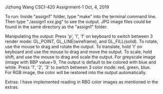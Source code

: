 Jizhong Wang
CSCI-420
Assignment-1
Oct, 4, 2019

To run:
Inside "assign1" folder, type "make" into the terminal command line. Then type "./assign1 xxx.jpg" to see the output. JPG image files could be found in the same directory as the "assign1" folder.

Manipulating the output:
Press 'p', 'l', 'f' on keyboard to switch between 3 render mode: GL_POINT, GL_LINE(wireframe), and GL_FILL(solid). 
To rotate, use the mouse to drag and rotate the output. 
To translate, hold 't' on keyboard and use the mouse to drag and move the output. 
To scale, hold shift, and use the mouse to drag and scale the output. 
For greyscale image (image with BBP value=1), The output is default to be colored with blue and white. Press '1', '2', '3' to switch between 3 color mode: red, green, blue.
For RGB image, the color will be restored into the output automatically.

Extras:
I have implemented reading in RBG color images as mentioned in the extras.


